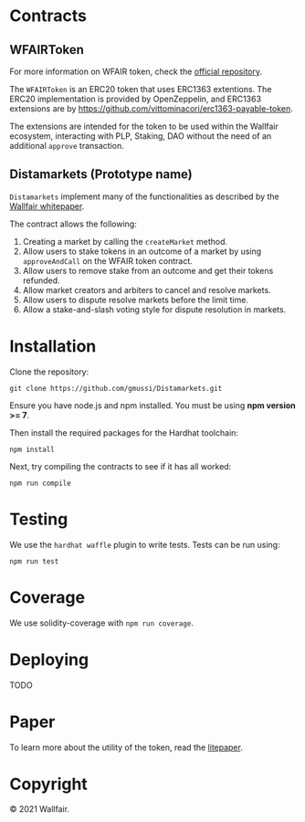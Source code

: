 # Contracts

## WFAIRToken

For more information on WFAIR token, check the [official repository](https://github.com/wallfair-organization/WFAIR-Token).

The `WFAIRToken` is an ERC20 token that uses ERC1363 extentions. 
The ERC20 implementation is provided by OpenZeppelin, and ERC1363 extensions are by https://github.com/vittominacori/erc1363-payable-token.

The extensions are intended for the token to be used within the Wallfair ecosystem, interacting with PLP, Staking, DAO without the need of an additional `approve` transaction.

## Distamarkets (Prototype name)

`Distamarkets` implement many of the functionalities as described by the [Wallfair whitepaper](https://uploads-ssl.webflow.com/61ba8371c8bbe82d0a9cf967/61c49c523f82eb0b156095a7_wallfair-whitepaper.pdf).

The contract allows the following:

1. Creating a market by calling the `createMarket` method.
2. Allow users to stake tokens in an outcome of a market by using `approveAndCall` on the WFAIR token contract.
3. Allow users to remove stake from an outcome and get their tokens refunded.
4. Allow market creators and arbiters to cancel and resolve markets.
5. Allow users to dispute resolve markets before the limit time.
6. Allow a stake-and-slash voting style for dispute resolution in markets.

# Installation

Clone the repository:

`git clone https://github.com/gmussi/Distamarkets.git`

Ensure you have node.js and npm installed. You must be using **npm version >= 7**.

Then install the required packages for the Hardhat toolchain:

`npm install`

Next, try compiling the contracts to see if it has all worked:

`npm run compile`

# Testing
We use the `hardhat waffle` plugin to write tests. Tests can be run using:

`npm run test`

# Coverage
We use solidity-coverage with `npm run coverage`.

# Deploying

TODO

# Paper
To learn more about the utility of the token, read the [litepaper](https://uploads-ssl.webflow.com/61ba8371c8bbe82d0a9cf967/61c49c523f82eb0b156095a7_wallfair-whitepaper.pdf).

# Copyright 
© 2021 Wallfair.